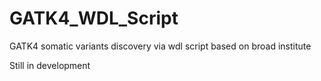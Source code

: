 # GATK4_WDL_Script
GATK4 somatic variants discovery via wdl script based on broad institute

Still in development
